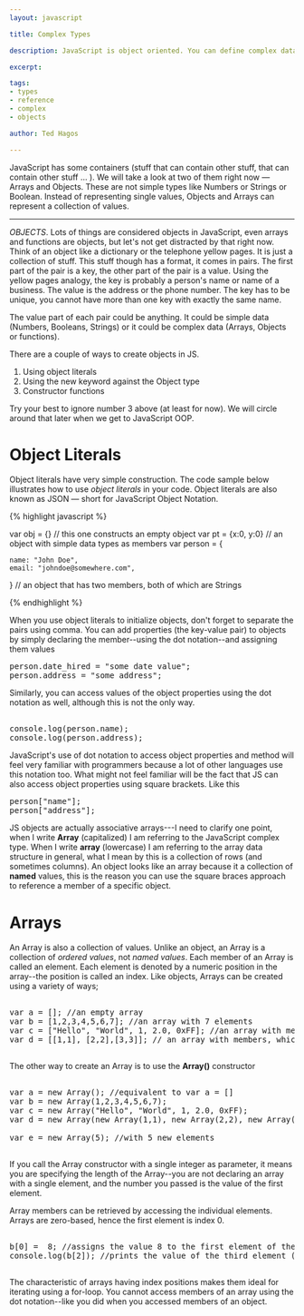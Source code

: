 ```yaml
---
layout: javascript

title: Complex Types

description: JavaScript is object oriented. You can define complex data types in it

excerpt: 

tags:
- types
- reference
- complex
- objects

author: Ted Hagos

---
```




JavaScript has some containers (stuff that can contain other stuff, that can contain other stuff … ). We will take a look at two of them right now &mdash; Arrays and Objects. These are not simple types like Numbers or Strings or Boolean. Instead of representing single values, Objects and Arrays can represent a collection of values. 


*** 

*OBJECTS*. Lots of things are considered objects in JavaScript, even arrays and functions are objects, but let's not get distracted by that right now. Think of an object like a dictionary or the telephone yellow pages. It is just a collection of stuff. This stuff though has a format, it comes in pairs. The first part of the pair is a key, the other part of the pair is a value. Using the yellow pages analogy, the key is probably a person's name or name of a business. The value is the address or the phone number. The key has to be unique, you cannot have more than one key with exactly the same name. 

The value part of each pair could be anything. It could be simple data (Numbers, Booleans, Strings) or it could be complex data (Arrays, Objects or functions).

There are a couple of ways to create objects in JS.

1. Using object literals
2. Using the new keyword against the Object type
3. Constructor functions

Try your best to ignore number 3 above (at least for now). We will circle around that later when we get to JavaScript OOP.

# Object Literals

Object literals have very simple construction. The code sample below illustrates how to use *object literals* in your code. Object literals are also known as JSON &mdash; short for JavaScript Object Notation.

{% highlight javascript %}

var obj = {} // this one constructs an empty object
var pt 	= {x:0, y:0} // an object with simple data types as members
var person = {

	name: "John Doe",
	email: "johndoe@somewhere.com",

} // an object that has two members, both of which are Strings

{% endhighlight %}

When you use object literals to initialize objects, don't forget to separate the pairs using comma. You can add properties (the key-value pair) to objects by simply declaring the member--using the dot notation--and assigning them values

<pre class="codeblock">
person.date_hired = "some date value";
person.address = "some address";
</pre>

Similarly, you can access values of the object properties using the dot notation as well, although this is not the only way.

<pre class="codeblock"></code>
console.log(person.name);
console.log(person.address);
</pre>

JavaScript's use of dot notation to access object properties and method will feel very familiar with programmers because a lot of other languages use this notation too. What might not feel familiar will be the fact that JS can also access object properties using square brackets. Like this

<pre class="codeblock">
person["name"];
person["address"];
</pre>

JS objects are actually associative arrays---I need to clarify one point, when I write **Array** (capitalized) I am referring to the JavaScript complex type. When I write **array** (lowercase) I am referring to the array data structure in general, what I mean by this is a collection of rows (and sometimes columns). An object looks like an array because it a collection of **named** values, this is the reason you can use the square braces approach to reference a member of a specific object. 

# Arrays

An Array is also a collection of values. Unlike an object, an Array is a collection of *ordered values*, not *named values*. Each member of an Array is called an element. Each element is denoted by a numeric position in the array--the position is called an index. Like objects, Arrays can be created using a variety of ways;

<pre class="codeblock">

var a = []; //an empty array
var b = [1,2,3,4,5,6,7]; //an array with 7 elements
var c = ["Hello", "World", 1, 2.0, 0xFF]; //an array with members of diff types
var d = [[1,1], [2,2],[3,3]]; // an array with members, which are also arrays. 

</pre>

The other way to create an Array is to use the **Array()** constructor

<pre class='codeblock'>

var a = new Array(); //equivalent to var a = []
var b = new Array(1,2,3,4,5,6,7);
var c = new Array("Hello", "World", 1, 2.0, 0xFF);
var d = new Array(new Array(1,1), new Array(2,2), new Array(3,3));

var e = new Array(5); //with 5 new elements

</pre>

If you call the Array constructor with a single integer as parameter, it means you are specifying the length of the Array--you are not declaring an array with a single element, and the number you passed is the value of the first element.

Array members can be retrieved by accessing the individual elements. Arrays are zero-based, hence the first element is index 0.


<pre class="codeblock">

b[0] =  8; //assigns the value 8 to the first element of the Array
console.log(b[2]); //prints the value of the third element (remember, zero based)

</pre>

The characteristic of arrays having index positions makes them ideal for iterating using a for-loop. You cannot access members of an array using the dot notation--like you did when you accessed members of an object.